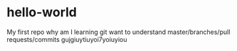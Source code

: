 # hello-world
My first repo
why am I learning git
want to understand master/branches/pull requests/commits
gujgiuytiuyoi7yoiuyiou
